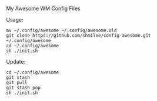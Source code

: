 My Awesome WM Config Files

Usage:

```
mv ~/.config/awesome ~/.config/awesome.old
git clone https://github.com/shmilee/config-awesome.git ~/.config/awesome
cd ~/.config/awesome
sh ./init.sh
```

Update:

```
cd ~/.config/awesome
git stash
git pull
git stash pop
sh ./init.sh
```
